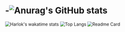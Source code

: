 # -![Anurag's GitHub stats](https://github-readme-stats.vercel.app/api?username=LY2601620664)
![Harlok's wakatime stats](https://github-readme-stats.vercel.app/api/wakatime?username=LY2601620664)
![Top Langs](https://github-readme-stats.vercel.app/api/top-langs/?username=LY2601620664)
![Readme Card](https://github-readme-stats.vercel.app/api/pin/?username=anuraghazra&repo=github-readme-stats)

